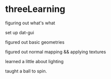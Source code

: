 # threeLearning
figuring out what's what

set up dat-gui

figured out basic geometries

figured out normal mapping && applying textures

learned a little about lighting

taught a ball to spin.
